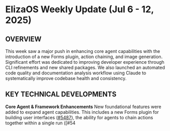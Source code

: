 # ElizaOS Weekly Update (Jul 6 - 12, 2025)

## OVERVIEW

This week saw a major push in enhancing core agent capabilities with the introduction of a new Forms plugin, action chaining, and image generation. Significant effort was dedicated to improving developer experience through CLI refinements and new shared packages. We also launched an automated code quality and documentation analysis workflow using Claude to systematically improve codebase health and consistency.

## KEY TECHNICAL DEVELOPMENTS

**Core Agent & Framework Enhancements**
New foundational features were added to expand agent capabilities. This includes a new Forms plugin for building user interfaces ([#5487](https://github.com/elizaos/eliza/pull/5487)), the ability for agents to chain actions together within a single run ([#54
